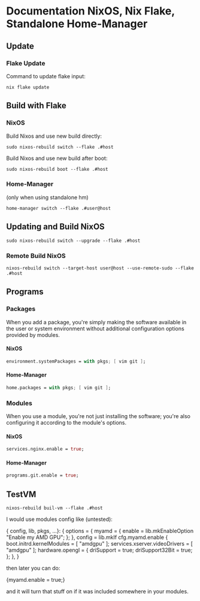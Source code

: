 # Documentation NixOS, Nix Flake, Standalone Home-Manager

## Update

### Flake Update

Command to update flake input:

```shell
nix flake update
```

## Build with Flake

### NixOS

Build Nixos and use new build directly:

```shell
sudo nixos-rebuild switch --flake .#host
```

Build Nixos and use new build after boot:

```shell
sudo nixos-rebuild boot --flake .#host
```

### Home-Manager

(only when using standalone hm)

```shell
home-manager switch --flake .#user@host
```

## Updating and Build NixOS

```shell
sudo nixos-rebuild switch --upgrade --flake .#host
```

### Remote Build NixOS

```shell
nixos-rebuild switch --target-host user@host --use-remote-sudo --flake .#host
```

## Programs

### Packages

When you add a package, you're simply making the software available in the user or system environment without additional configuration options provided by modules.

#### NixOS

```nix
environment.systemPackages = with pkgs; [ vim git ];
```

#### Home-Manager

```nix
home.packages = with pkgs; [ vim git ];
```

### Modules

When you use a module, you're not just installing the software; you're also configuring it according to the module's options.

#### NixOS

```nix
services.nginx.enable = true;
```

#### Home-Manager

```nix
programs.git.enable = true;
```


## TestVM

```shell
nixos-rebuild buil-vm --flake .#host
```




I would use modules config like (untested):

{ config, lib, pkgs, ...}:
{
  options = {
    myamd = { enable = lib.mkEnableOption "Enable my AMD GPU"; };
  },
  config = lib.mkIf cfg.myamd.enable {
    boot.initrd.kernelModules = [ "amdgpu" ];
    services.xserver.videoDrivers = [ "amdgpu" ];
    hardware.opengl = {
      driSupport = true;
      driSupport32Bit = true;
    };
  },
}

then later you can do:

{myamd.enable = true;}

and it will turn that stuff on if it was included somewhere in your modules.

